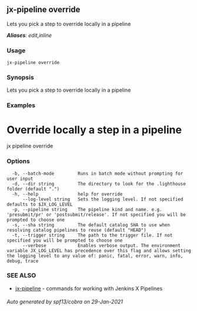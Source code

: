 ## jx-pipeline override

Lets you pick a step to override locally in a pipeline

***Aliases**: edit,inline*

### Usage

```
jx-pipeline override
```

### Synopsis

Lets you pick a step to override locally in a pipeline

### Examples

  # Override locally a step in a pipeline
  jx pipeline override

### Options

```
  -b, --batch-mode         Runs in batch mode without prompting for user input
  -d, --dir string         The directory to look for the .lighthouse folder (default ".")
  -h, --help               help for override
      --log-level string   Sets the logging level. If not specified defaults to $JX_LOG_LEVEL
  -p, --pipeline string    The pipeline kind and name. e.g. 'presubmit/pr' or 'postsubmit/release'. If not specified you will be prompted to choose one
  -s, --sha string         The default catalog SHA to use when resolving catalog pipelines to reuse (default "HEAD")
  -t, --trigger string     The path to the trigger file. If not specified you will be prompted to choose one
      --verbose            Enables verbose output. The environment variable JX_LOG_LEVEL has precedence over this flag and allows setting the logging level to any value of: panic, fatal, error, warn, info, debug, trace
```

### SEE ALSO

* [jx-pipeline](jx-pipeline.md)	 - commands for working with Jenkins X Pipelines

###### Auto generated by spf13/cobra on 29-Jan-2021
